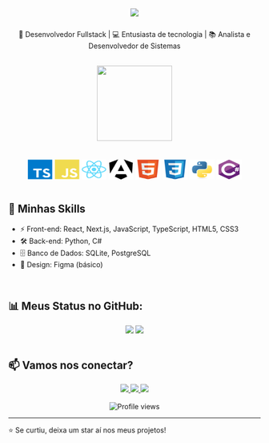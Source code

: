 <h1 align="center">
  <img src="https://readme-typing-svg.demolab.com/?lines=Fala+aí,+eu+sou+o+Samuel+Muniz!;Desenvolvedor+Fullstack;Amante+de+tecnologia+e+café!☕&center=true&width=380&height=45">
</h1>

<p align="center">
  🚀 Desenvolvedor Fullstack | 💻 Entusiasta de tecnologia | 📚 Analista e Desenvolvedor de Sistemas
</p>

<br/>

<div align="center">
  <img src="https://media.giphy.com/media/hvRJCLFzcasrR4ia7z/giphy.gif" width="150" height="150">
</div>

<br/>

<div style="display: inline_block" align="center"><br>
  <img align="center" alt="Samuel-Ts" height="40" width="50" src="https://raw.githubusercontent.com/devicons/devicon/master/icons/typescript/typescript-plain.svg">
  <img align="center" alt="Samuel-Js" height="40" width="50" src="https://raw.githubusercontent.com/devicons/devicon/master/icons/javascript/javascript-plain.svg">
  <img align="center" alt="Samuel-React" height="40" width="50" src="https://raw.githubusercontent.com/devicons/devicon/master/icons/react/react-original.svg">
  <img align="center" alt="Samuel-Angular" height="40" width="50" src="https://raw.githubusercontent.com/devicons/devicon/master/icons/angular/angular-plain.svg">
  <img align="center" alt="Samuel-HTML" height="40" width="50" src="https://raw.githubusercontent.com/devicons/devicon/master/icons/html5/html5-original.svg">
  <img align="center" alt="Samuel-CSS" height="40" width="50" src="https://raw.githubusercontent.com/devicons/devicon/master/icons/css3/css3-original.svg">
  <img align="center" alt="Samuel-Python" height="40" width="50" src="https://raw.githubusercontent.com/devicons/devicon/master/icons/python/python-original.svg">
  <img align="center" alt="Samuel-Csharp" height="40" width="50" src="https://raw.githubusercontent.com/devicons/devicon/master/icons/csharp/csharp-original.svg">
</div>

<br/>

## 🚀 Minhas Skills

- ⚡ Front-end: React, Next.js, JavaScript, TypeScript, HTML5, CSS3
- 🛠️ Back-end: Python, C#
- 🗄️ Banco de Dados: SQLite, PostgreSQL
- 🎨 Design: Figma (básico)

<br/>

## 📊 Meus Status no GitHub:

<div align="center">
  <img height="180em" src="https://github-readme-stats.vercel.app/api?username=DevSamuelMuniz&show_icons=true&theme=radical&include_all_commits=true&count_private=true"/>
  <img height="180em" src="https://github-readme-stats.vercel.app/api/top-langs/?username=DevSamuelMuniz&layout=compact&langs_count=7&theme=radical"/>
</div>

<br/>

## 📫 Vamos nos conectar?

<div align="center"> 
  <a href="https://www.youtube.com/@DevSamuelMuniz" target="_blank">
    <img src="https://img.shields.io/badge/Youtube-FF0000?style=for-the-badge&logo=youtube&logoColor=white" target="_blank">
  </a>
  <a href="mailto:devsamuelmuniz@hotmail.com" target="_blank">
    <img src="https://img.shields.io/badge/Email-D14836?style=for-the-badge&logo=gmail&logoColor=white" target="_blank">
  </a>
  <a href="https://www.linkedin.com/in/samuel-muniz-4b5a3126a/" target="_blank">
    <img src="https://img.shields.io/badge/LinkedIn-0077B5?style=for-the-badge&logo=linkedin&logoColor=white" target="_blank">
  </a> 
</div>

<br/>

<div align="center">
  <img src="https://komarev.com/ghpvc/?username=DevSamuelMuniz&style=flat-square&color=blue" alt="Profile views" />
</div>

---

⭐ Se curtiu, deixa um star aí nos meus projetos!
